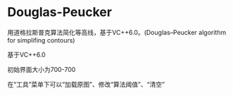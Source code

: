 # Douglas-Peucker
<p>
用道格拉斯普克算法简化等高线，基于VC++6.0。(Douglas–Peucker algorithm for simplifing contours)
</p>
<p>
基于VC++6.0
</p>
<p>
初始界面大小为700-700
</p>
<p>
在“工具”菜单下可以“加载原图”、修改“算法阈值”、“清空”
</p>
